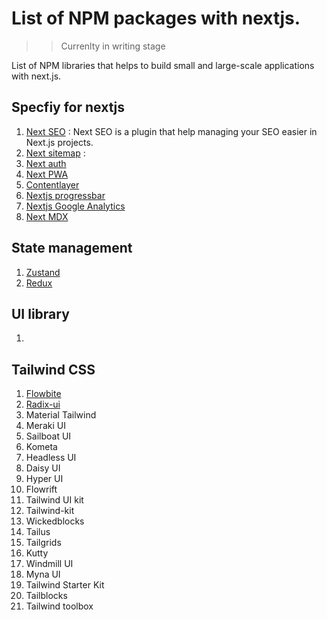 # List of NPM packages with nextjs.

>> Currenlty in writing stage

List of NPM libraries that helps to build small and large-scale applications with next.js.

## Specfiy for nextjs

1. [Next SEO](https://www.npmjs.com/package/next-seo) : Next SEO is a plugin that help managing your SEO easier in Next.js projects.
2. [Next sitemap](https://www.npmjs.com/package/next-sitemap) : 
3. [Next auth](https://www.npmjs.com/package/next-auth)
4. [Next PWA](https://www.npmjs.com/package/next-pwa)
5. [Contentlayer](https://www.npmjs.com/package/contentlayer)
6. [Nextjs progressbar](https://www.npmjs.com/package/nextjs-progressbar)
7. [Nextjs Google Analytics](https://www.npmjs.com/package/nextjs-google-analytics)
8. [Next MDX](https://www.npmjs.com/package/@next/mdx)

## State management
1. [Zustand](https://github.com/pmndrs/zustand) 
2. [Redux](https://redux.js.org/)


## UI library
1. 

## Tailwind CSS

1.  [Flowbite](https://flowbite.com/)
2.  [Radix-ui](https://www.radix-ui.com/)
3.  Material Tailwind
4.  Meraki UI
5.  Sailboat UI
6.  Kometa
7.  Headless UI
8.  Daisy UI
9.  Hyper UI
10. Flowrift
11. Tailwind UI kit
12. Tailwind-kit
13. Wickedblocks
14. Tailus
15. Tailgrids
16. Kutty
17. Windmill UI
18. Myna UI
19. Tailwind Starter Kit
20. Tailblocks
21. Tailwind toolbox